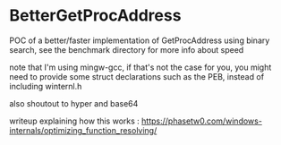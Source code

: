 # BetterGetProcAddress
POC of a better/faster implementation of GetProcAddress using binary search, see the benchmark directory for more info about speed

note that I'm using mingw-gcc, if that's not the case for you, you might need to provide some struct declarations such as the PEB, instead of including winternl.h

also shoutout to hyper and base64

writeup explaining how this works : https://phasetw0.com/windows-internals/optimizing_function_resolving/

